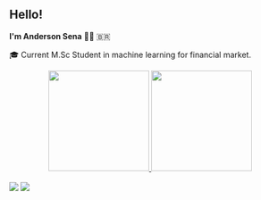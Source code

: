 ## Hello!
**I'm Anderson Sena** :man_technologist: :brazil: </br>

:mortar_board: Current M.Sc Student in machine learning for financial market.
</br>
<div align="center">
  <a href="https://github.com/dussantos">
  <img height="180em" src="https://github-readme-stats.vercel.app/api?username=dussantos&show_icons=true&theme=defaul&include_all_commits=true&count_private=true"/>
  <img height="180em" src="https://github-readme-stats.vercel.app/api/top-langs/?username=dussantos&layout=compact&langs_count=7&theme=defaul"/>  
</div>
  </br>
 <div>
    <a href="https://dussantos.github.io/anderson/" target="_blank"><img src="https://img.shields.io/badge/website-000000?style=for-the-badge&logo=About.me&logoColor=white" target="_blank"></a> 
   <a href = "mailto:dussantos18@gmail.com"><img src="https://img.shields.io/badge/-Gmail-%23333?style=for-the-badge&logo=gmail&logoColor=white" target="_blank"></a>

  </div>
